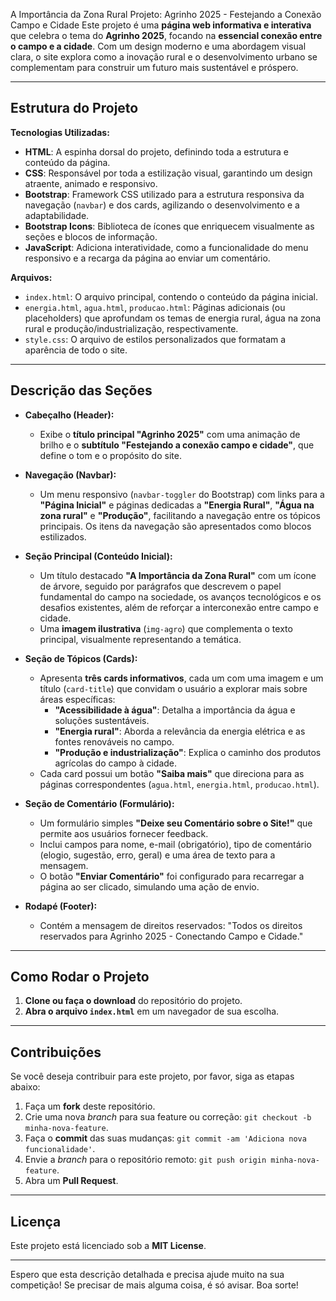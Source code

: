  A Importância da Zona Rural
Projeto: Agrinho 2025 - Festejando a Conexão Campo e Cidade
Este projeto é uma **página web informativa e interativa** que celebra o tema do **Agrinho 2025**, focando na **essencial conexão entre o campo e a cidade**. Com um design moderno e uma abordagem visual clara, o site explora como a inovação rural e o desenvolvimento urbano se complementam para construir um futuro mais sustentável e próspero.

---

## Estrutura do Projeto

**Tecnologias Utilizadas:**

* **HTML**: A espinha dorsal do projeto, definindo toda a estrutura e conteúdo da página.
* **CSS**: Responsável por toda a estilização visual, garantindo um design atraente, animado e responsivo.
* **Bootstrap**: Framework CSS utilizado para a estrutura responsiva da navegação (`navbar`) e dos cards, agilizando o desenvolvimento e a adaptabilidade.
* **Bootstrap Icons**: Biblioteca de ícones que enriquecem visualmente as seções e blocos de informação.
* **JavaScript**: Adiciona interatividade, como a funcionalidade do menu responsivo e a recarga da página ao enviar um comentário.

**Arquivos:**

* `index.html`: O arquivo principal, contendo o conteúdo da página inicial.
* `energia.html`, `agua.html`, `producao.html`: Páginas adicionais (ou placeholders) que aprofundam os temas de energia rural, água na zona rural e produção/industrialização, respectivamente.
* `style.css`: O arquivo de estilos personalizados que formatam a aparência de todo o site.

---

## Descrição das Seções

* **Cabeçalho (Header):**
    * Exibe o **título principal "Agrinho 2025"** com uma animação de brilho e o **subtítulo "Festejando a conexão campo e cidade"**, que define o tom e o propósito do site.

* **Navegação (Navbar):**
    * Um menu responsivo (`navbar-toggler` do Bootstrap) com links para a **"Página Inicial"** e páginas dedicadas a **"Energia Rural"**, **"Água na zona rural"** e **"Produção"**, facilitando a navegação entre os tópicos principais. Os itens da navegação são apresentados como blocos estilizados.

* **Seção Principal (Conteúdo Inicial):**
    * Um título destacado **"A Importância da Zona Rural"** com um ícone de árvore, seguido por parágrafos que descrevem o papel fundamental do campo na sociedade, os avanços tecnológicos e os desafios existentes, além de reforçar a interconexão entre campo e cidade.
    * Uma **imagem ilustrativa** (`img-agro`) que complementa o texto principal, visualmente representando a temática.

* **Seção de Tópicos (Cards):**
    * Apresenta **três cards informativos**, cada um com uma imagem e um título (`card-title`) que convidam o usuário a explorar mais sobre áreas específicas:
        * **"Acessibilidade à água"**: Detalha a importância da água e soluções sustentáveis.
        * **"Energia rural"**: Aborda a relevância da energia elétrica e as fontes renováveis no campo.
        * **"Produção e industrialização"**: Explica o caminho dos produtos agrícolas do campo à cidade.
    * Cada card possui um botão **"Saiba mais"** que direciona para as páginas correspondentes (`agua.html`, `energia.html`, `producao.html`).

* **Seção de Comentário (Formulário):**
    * Um formulário simples **"Deixe seu Comentário sobre o Site!"** que permite aos usuários fornecer feedback.
    * Inclui campos para nome, e-mail (obrigatório), tipo de comentário (elogio, sugestão, erro, geral) e uma área de texto para a mensagem.
    * O botão **"Enviar Comentário"** foi configurado para recarregar a página ao ser clicado, simulando uma ação de envio.

* **Rodapé (Footer):**
    * Contém a mensagem de direitos reservados: "Todos os direitos reservados para Agrinho 2025 - Conectando Campo e Cidade."

---

## Como Rodar o Projeto

1.  **Clone ou faça o download** do repositório do projeto.
2.  **Abra o arquivo `index.html`** em um navegador de sua escolha.

---

## Contribuições

Se você deseja contribuir para este projeto, por favor, siga as etapas abaixo:

1.  Faça um **fork** deste repositório.
2.  Crie uma nova *branch* para sua feature ou correção: `git checkout -b minha-nova-feature`.
3.  Faça o **commit** das suas mudanças: `git commit -am 'Adiciona nova funcionalidade'`.
4.  Envie a *branch* para o repositório remoto: `git push origin minha-nova-feature`.
5.  Abra um **Pull Request**.

---

## Licença

Este projeto está licenciado sob a **MIT License**.

---

Espero que esta descrição detalhada e precisa ajude muito na sua competição! Se precisar de mais alguma coisa, é só avisar. Boa sorte!
